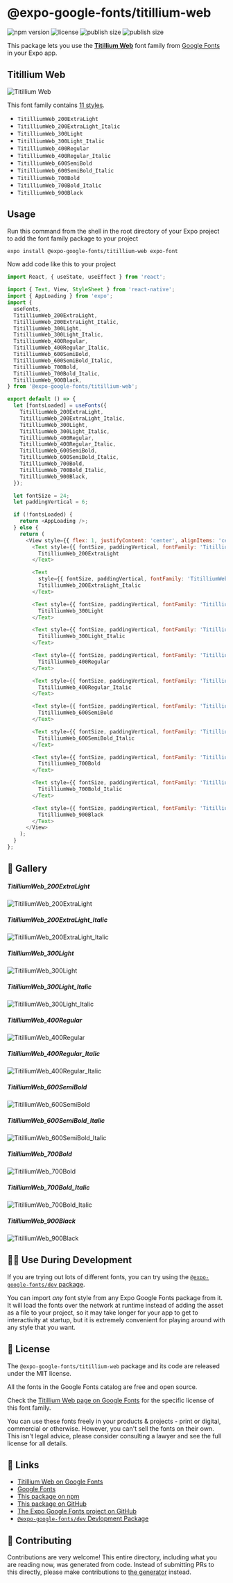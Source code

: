 # @expo-google-fonts/titillium-web

![npm version](https://flat.badgen.net/npm/v/@expo-google-fonts/titillium-web)
![license](https://flat.badgen.net/github/license/expo/google-fonts)
![publish size](https://flat.badgen.net/packagephobia/install/@expo-google-fonts/titillium-web)
![publish size](https://flat.badgen.net/packagephobia/publish/@expo-google-fonts/titillium-web)

This package lets you use the [**Titillium Web**](https://fonts.google.com/specimen/Titillium+Web) font family from [Google Fonts](https://fonts.google.com/) in your Expo app.

## Titillium Web

![Titillium Web](./font-family.png)

This font family contains [11 styles](#-gallery).

- `TitilliumWeb_200ExtraLight`
- `TitilliumWeb_200ExtraLight_Italic`
- `TitilliumWeb_300Light`
- `TitilliumWeb_300Light_Italic`
- `TitilliumWeb_400Regular`
- `TitilliumWeb_400Regular_Italic`
- `TitilliumWeb_600SemiBold`
- `TitilliumWeb_600SemiBold_Italic`
- `TitilliumWeb_700Bold`
- `TitilliumWeb_700Bold_Italic`
- `TitilliumWeb_900Black`

## Usage

Run this command from the shell in the root directory of your Expo project to add the font family package to your project
```sh
expo install @expo-google-fonts/titillium-web expo-font
```

Now add code like this to your project
```js
import React, { useState, useEffect } from 'react';

import { Text, View, StyleSheet } from 'react-native';
import { AppLoading } from 'expo';
import {
  useFonts,
  TitilliumWeb_200ExtraLight,
  TitilliumWeb_200ExtraLight_Italic,
  TitilliumWeb_300Light,
  TitilliumWeb_300Light_Italic,
  TitilliumWeb_400Regular,
  TitilliumWeb_400Regular_Italic,
  TitilliumWeb_600SemiBold,
  TitilliumWeb_600SemiBold_Italic,
  TitilliumWeb_700Bold,
  TitilliumWeb_700Bold_Italic,
  TitilliumWeb_900Black,
} from '@expo-google-fonts/titillium-web';

export default () => {
  let [fontsLoaded] = useFonts({
    TitilliumWeb_200ExtraLight,
    TitilliumWeb_200ExtraLight_Italic,
    TitilliumWeb_300Light,
    TitilliumWeb_300Light_Italic,
    TitilliumWeb_400Regular,
    TitilliumWeb_400Regular_Italic,
    TitilliumWeb_600SemiBold,
    TitilliumWeb_600SemiBold_Italic,
    TitilliumWeb_700Bold,
    TitilliumWeb_700Bold_Italic,
    TitilliumWeb_900Black,
  });

  let fontSize = 24;
  let paddingVertical = 6;

  if (!fontsLoaded) {
    return <AppLoading />;
  } else {
    return (
      <View style={{ flex: 1, justifyContent: 'center', alignItems: 'center' }}>
        <Text style={{ fontSize, paddingVertical, fontFamily: 'TitilliumWeb_200ExtraLight' }}>
          TitilliumWeb_200ExtraLight
        </Text>

        <Text
          style={{ fontSize, paddingVertical, fontFamily: 'TitilliumWeb_200ExtraLight_Italic' }}>
          TitilliumWeb_200ExtraLight_Italic
        </Text>

        <Text style={{ fontSize, paddingVertical, fontFamily: 'TitilliumWeb_300Light' }}>
          TitilliumWeb_300Light
        </Text>

        <Text style={{ fontSize, paddingVertical, fontFamily: 'TitilliumWeb_300Light_Italic' }}>
          TitilliumWeb_300Light_Italic
        </Text>

        <Text style={{ fontSize, paddingVertical, fontFamily: 'TitilliumWeb_400Regular' }}>
          TitilliumWeb_400Regular
        </Text>

        <Text style={{ fontSize, paddingVertical, fontFamily: 'TitilliumWeb_400Regular_Italic' }}>
          TitilliumWeb_400Regular_Italic
        </Text>

        <Text style={{ fontSize, paddingVertical, fontFamily: 'TitilliumWeb_600SemiBold' }}>
          TitilliumWeb_600SemiBold
        </Text>

        <Text style={{ fontSize, paddingVertical, fontFamily: 'TitilliumWeb_600SemiBold_Italic' }}>
          TitilliumWeb_600SemiBold_Italic
        </Text>

        <Text style={{ fontSize, paddingVertical, fontFamily: 'TitilliumWeb_700Bold' }}>
          TitilliumWeb_700Bold
        </Text>

        <Text style={{ fontSize, paddingVertical, fontFamily: 'TitilliumWeb_700Bold_Italic' }}>
          TitilliumWeb_700Bold_Italic
        </Text>

        <Text style={{ fontSize, paddingVertical, fontFamily: 'TitilliumWeb_900Black' }}>
          TitilliumWeb_900Black
        </Text>
      </View>
    );
  }
};

```

## 🔡 Gallery

##### TitilliumWeb_200ExtraLight
![TitilliumWeb_200ExtraLight](./TitilliumWeb_200ExtraLight.ttf.png)

##### TitilliumWeb_200ExtraLight_Italic
![TitilliumWeb_200ExtraLight_Italic](./TitilliumWeb_200ExtraLight_Italic.ttf.png)

##### TitilliumWeb_300Light
![TitilliumWeb_300Light](./TitilliumWeb_300Light.ttf.png)

##### TitilliumWeb_300Light_Italic
![TitilliumWeb_300Light_Italic](./TitilliumWeb_300Light_Italic.ttf.png)

##### TitilliumWeb_400Regular
![TitilliumWeb_400Regular](./TitilliumWeb_400Regular.ttf.png)

##### TitilliumWeb_400Regular_Italic
![TitilliumWeb_400Regular_Italic](./TitilliumWeb_400Regular_Italic.ttf.png)

##### TitilliumWeb_600SemiBold
![TitilliumWeb_600SemiBold](./TitilliumWeb_600SemiBold.ttf.png)

##### TitilliumWeb_600SemiBold_Italic
![TitilliumWeb_600SemiBold_Italic](./TitilliumWeb_600SemiBold_Italic.ttf.png)

##### TitilliumWeb_700Bold
![TitilliumWeb_700Bold](./TitilliumWeb_700Bold.ttf.png)

##### TitilliumWeb_700Bold_Italic
![TitilliumWeb_700Bold_Italic](./TitilliumWeb_700Bold_Italic.ttf.png)

##### TitilliumWeb_900Black
![TitilliumWeb_900Black](./TitilliumWeb_900Black.ttf.png)


## 👩‍💻 Use During Development

If you are trying out lots of different fonts, you can try using the [`@expo-google-fonts/dev` package](https://github.com/expo/google-fonts/tree/master/font-packages/dev#readme).

You can import *any* font style from any Expo Google Fonts package from it. It will load the fonts
over the network at runtime instead of adding the asset as a file to your project, so it may take longer
for your app to get to interactivity at startup, but it is extremely convenient
for playing around with any style that you want.

## 📖 License

The `@expo-google-fonts/titillium-web` package and its code are released under the MIT license.

All the fonts in the Google Fonts catalog are free and open source.

Check the [Titillium Web page on Google Fonts](https://fonts.google.com/specimen/Titillium+Web) for the specific license of this font family.

You can use these fonts freely in your products & projects - print or digital, commercial or otherwise. However, you can't sell the fonts on their own. This isn't legal advice, please consider consulting a lawyer and see the full license for all details.

## 🔗 Links

- [Titillium Web on Google Fonts](https://fonts.google.com/specimen/Titillium+Web)
- [Google Fonts](https://fonts.google.com/)
- [This package on npm](https://www.npmjs.com/package/@expo-google-fonts/titillium-web)
- [This package on GitHub](https://github.com/expo/google-fonts/tree/master/font-packages/titillium-web)
- [The Expo Google Fonts project on GitHub](https://github.com/expo/google-fonts)
- [`@expo-google-fonts/dev` Devlopment Package](https://github.com/expo/google-fonts/tree/master/font-packages/dev)

## 🤝 Contributing

Contributions are very welcome! This entire directory, including what you are reading now, was generated from code. Instead of submitting PRs to this directly, please make contributions to [the generator](https://github.com/expo/google-fonts/tree/master/packages/generator) instead.
